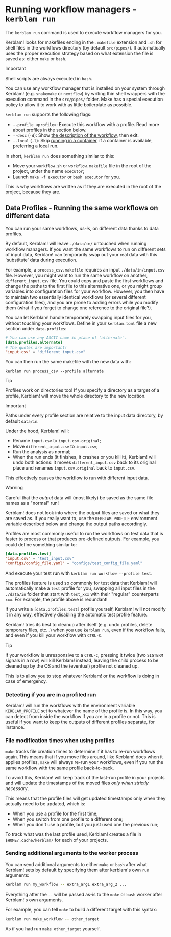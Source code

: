 # Running workflow managers - `kerblam run`

The `kerblam run` command is used to execute workflow managers for you.

Kerblam! looks for makefiles ending in the `.makefile` extension and 
`.sh` for shell files in the workflows directory (by default `src/pipes/`).
It automatically uses the proper execution strategy based on what extension
the file is saved as: either `make` or `bash`.

> [!IMPORTANT]
> Shell scripts are always executed in `bash`.

You can use any workflow manager that is installed on your system
through Kerblam! (e.g. `snakemake` or `nextflow`) by writing thin shell wrappers
with the execution command in the `src/pipes/` folder.
Make has a special execution policy to allow it to work with as little boilerplate
as possible.

`kerblam run` supports the following flags:
- `--profile <profile>`: Execute this workflow with a profile.
  Read more about profiles in the section below.
- `--desc` (`-d`): Show [the description of the workflow](workflow_docstrings.html), then exit.
- `--local` (`-l`): Skip [running in a container](run_containers.html), if a
  container is available, preferring a local run.

In short, `kerblam run` does something similar to this:
- Move your `workflow.sh` or `workflow.makefile` file in the root of the project,
  under the name `executor`;
- Launch `make -f executor` or `bash executor` for you.

This is why workflows are written as if they are executed in the root of the
project, because they are.

## Data Profiles - Running the same workflows on different data

You can run your same workflows, *as-is*, on different data thanks to data profiles.

By default, Kerblam! will leave `./data/in/` untouched when running workflow managers.
If you want the same workflows to run on different sets of input data, Kerblam! can
temporarily swap out your real data with this 'substitute' data during execution.

For example, a `process_csv.makefile` requires an input `./data/in/input.csv` file.
However, you might want to run the same workflow on another, `different_input.csv` file.
You could copy and paste the first workflows and change the paths to the first file
to this alternative one, or you might group variables into configuration
files for your workflow.
However, you then have to maintain two essentially identical workflows
(or several different configuration files),
and you are prone to adding errors while you modify them (what if you
forget to change one reference to the original file?).

You can let Kerblam! handle temporarely swapping input files for you,
without touching your workflows.
Define in your `kerblam.toml` file a new section under `data.profiles`:
```toml
# You can use any ASCII name in place of 'alternate'.
[data.profiles.alternate]
# The quotes are important!
"input.csv" = "different_input.csv"
```
You can then run the same makefile with the new data with:
```
kerblam run process_csv --profile alternate
```
> [!TIP]
> Profiles work on directories too! If you specify a directory as a target
> of a profile, Kerblam! will move the whole directory to the new location.

> [!IMPORTANT]
> Paths under every profile section are relative to the input data directory,
> by default `data/in`.

Under the hood, Kerblam! will:
- Rename `input.csv` to `input.csv.original`;
- Move `different_input.csv` to `input.csv`;
- Run the analysis as normal;
- When the run ends (it finishes, it crashes or you kill it), Kerblam! will undo both actions:
  it moves `different_input.csv` back to its original place and
  renames `input.csv.original` back to `input.csv`.

This effectively causes the workflow to run with different input data.

> [!WARNING]
> Careful that the *output* data will (most likely) be saved as the
> same file names as a "normal" run!
> 
> Kerblam! does not look into where the output files are saved or what they
> are saved as.
> If you really want to, use the `KERBLAM_PROFILE` environment variable
> described below and change the output paths accordingly.

Profiles are most commonly useful to run the workflows on test data that is faster to
process or that produces pre-defined outputs. For example, you could define
something similar to:
```toml
[data.profiles.test]
"input.csv" = "test_input.csv"
"configs/config_file.yaml" = "configs/test_config_file.yaml"
```
And execute your test run with `kerblam run workflow --profile test`.

The profiles feature is used so commonly for test data that Kerblam! will
automatically make a `test` profile for you, swapping all input files in the
`./data/in` folder that start with `test_xxx` with their "regular" counterparts `xxx`.
For example, the profile above is redundant!

If you write a `[data.profiles.test]` profile yourself, Kerblam! will not
modify it in any way, effectively disabling the automatic test profile feature.

Kerblam! tries its best to cleanup after itself (e.g. undo profiles,
delete temporary files, etc...) when you use `kerblam run`, even if the workflow
fails, and even if you kill your workflow with `CTRL-C`.

> [!TIP]
> If your workflow is unresponsive to a `CTRL-C`, pressing it twice (two
> `SIGTERM` signals in a row) will kill Kerblam! instead, leaving the child
> process to be cleaned up by the OS and the (eventual) profile not cleaned up.
>
> This is to allow you to stop whatever Kerblam! or the workflow is doing in
> case of emergency.

### Detecting if you are in a profiled run

Kerblam! will run the workflows with the environment variable `KERBLAM_PROFILE`
set to whatever the name of the profile is.
In this way, you can detect from inside the workflow if you are in a profile or not.
This is useful if you want to keep the outputs of different profiles separate,
for instance.

### File modification times when using profiles
`make` tracks file creation times to determine if it has to re-run workflows again.
This means that if you move files around, like Kerblam! does when it applies
profiles, `make` will always re-run your workflows, even if you run the same
workflow with the same profile back-to-back.

To avoid this, Kerblam! will keep track of the last-run profile in your
projects and will update the timestamps of the moved files
*only when strictly necessary*.

This means that the profile files will get updated timestamps only when they
actually need to be updated, which is:
- When you use a profile for the first time;
- When you switch from one profile to a different one;
- When you don't use a profile, but you just used one the previous run;

To track what was the last profile used, Kerblam! creates a file in
`$HOME/.cache/kerblam/` for each of your projects.

### Sending additional arguments to the worker process
You can send additional arguments to either `make` or `bash` after what
Kerblam! sets by default by specifying them after kerblam's own `run` arguments:
```bash
kerblam run my_workflow -- extra_arg1 extra_arg_2 ...
```
Everything after the `--` will be passed as-is to the `make` or `bash`
worker after Kerblam!'s own arguments.

For example, you can tell `make` to build a different target with this syntax:
```bash
kerblam run make_workflow -- other_target
```
As if you had run `make other_target` yourself.

